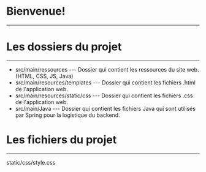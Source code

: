 # Bienvenue!
- - -
# Les dossiers du projet
- - -

 - src/main/ressources --- Dossier qui contient les ressources du site web. (HTML, CSS, JS, Java)
 - src/main/resources/templates --- Dossier qui contient les fichiers .html de l'application web.
 - src/main/resources/static/css --- Dossier qui contient les fichiers .css de l'application web.
 - src/main/Java --- Dossier qui contient les fichiers Java qui sont utilisés par Spring pour la logistique du backend.
 
 # Les fichiers du projet
 - - -
 static/css/style.css
 
 
